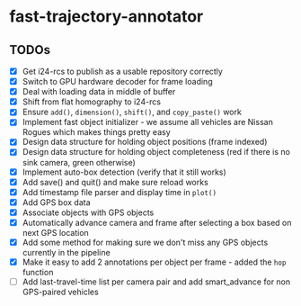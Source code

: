 # fast-trajectory-annotator

## TODOs
- [X] Get i24-rcs to publish as a usable repository correctly
- [X] Switch to GPU hardware decoder for frame loading
- [X] Deal with loading data in middle of buffer
- [X] Shift from flat homography to i24-rcs
- [X] Ensure `add()`, `dimension()`, `shift()`, and `copy_paste()` work
- [X] Implement fast object initializer - we assume all vehicles are Nissan Rogues which makes things pretty easy
- [X] Design data structure for holding object positions (frame indexed)
- [X] Design data structure for holding object completeness (red if there is no sink camera, green otherwise)
- [X] Implement auto-box detection (verify that it still works)
- [X] Add save() and quit() and make sure reload works
- [X] Add timestamp file parser and display time in `plot()`
- [X] Add GPS box data
- [X] Associate objects with GPS objects
- [X] Automatically advance camera and frame after selecting a box based on next GPS location
- [X] Add some method for making sure we don't miss any GPS objects currently in the pipeline
- [X] Make it easy to add 2 annotations per object per frame - added the `hop` function
- [ ] Add last-travel-time list per camera pair and add smart_advance for non GPS-paired vehicles
